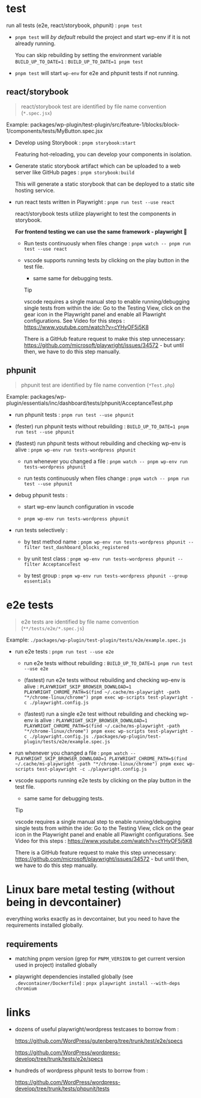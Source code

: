 # test

run all tests (e2e, react/storybook, phpunit) : `pnpm test`

- `pnpm test` will _by default_ rebuild the project and start wp-env if it is not already running.

  You can skip rebuilding by setting the environment variable `BUILD_UP_TO_DATE=1` : `BUILD_UP_TO_DATE=1 pnpm test`

- `pnpm test` will start `wp-env` for e2e and phpunit tests if not running.

## react/storybook

> react/storybook test are identified by file name convention (`*.spec.jsx`)

Example: packages/wp-plugin/test-plugin/src/feature-1/blocks/block-1/components/tests/MyButton.spec.jsx

- Develop using Storybook : `pnpm storybook:start`

  Featuring hot-reloading, you can develop your components in isolation.

- Generate static storybook artifact which can be uploaded to a web server like GitHub pages : `pnpm storybook:build`

  This will generate a static storybook that can be deployed to a static site hosting service.

- run react tests written in Playwright : `pnpm run test --use react`

  react/storybook tests utilize playwright to test the components in storybook.

  **For frontend testing we can use the same framework - playwright 🙌**

  - Run tests continuously when files change : `pnpm watch -- pnpm run test --use react`

  - vscode supports running tests by clicking on the play button in the test file.

    - same same for debugging tests.

    > [!TIP]
    > vscode requires a single manual step to enable running/debugging single tests from within the ide:
    > Go to the Testing View, click on the gear icon in the Playwright panel and enable all Plawright configurations.
    > See Video for this steps : https://www.youtube.com/watch?v=cYHyOF5j5K8
    >
    > There is a GitHub feature request to make this step unnecessary: https://github.com/microsoft/playwright/issues/34572 - but until then, we have to do this step manually.

## phpunit

> phpunit test are identified by file name convention (`*Test.php`)

Example: packages/wp-plugin/essentials/inc/dashboard/tests/phpunit/AcceptanceTest.php

- run phpunit tests : `pnpm run test --use phpunit`

- (fester) run phpunit tests without rebuilding : `BUILD_UP_TO_DATE=1 pnpm run test --use phpunit`

- (fastest) run phpunit tests without rebuilding and checking wp-env is alive : `pnpm wp-env run tests-wordpress phpunit`

  - run whenever you changed a file : `pnpm watch -- pnpm wp-env run tests-wordpress phpunit`

  - run tests continuously when files change : `pnpm watch -- pnpm run test --use phpunit`

- debug phpunit tests :

  - start wp-env launch configuration in vscode

  - `pnpm wp-env run tests-wordpress phpunit`

- run tests selectively :

  - by test method name : `pnpm wp-env run tests-wordpress phpunit --filter test_dashboard_blocks_registered`

  - by unit test class : `pnpm wp-env run tests-wordpress phpunit --filter AcceptanceTest`

  - by test group : `pnpm wp-env run tests-wordpress phpunit --group essentials`

# e2e tests

> e2e tests are identified by file name convention (`**/tests/e2e/*.spec.js`)

Example: `./packages/wp-plugin/test-plugin/tests/e2e/example.spec.js`

- run e2e tests : `pnpm run test --use e2e`

  - run e2e tests without rebuilding : `BUILD_UP_TO_DATE=1 pnpm run test --use e2e`

  - (fastest) run e2e tests without rebuilding and checking wp-env is alive : `PLAYWRIGHT_SKIP_BROWSER_DOWNLOAD=1 PLAYWRIGHT_CHROME_PATH=$(find ~/.cache/ms-playwright -path "*/chrome-linux/chrome") pnpm exec wp-scripts test-playwright -c ./playwright.config.js`

  - (fastest) run a single e2e test without rebuilding and checking wp-env is alive : `PLAYWRIGHT_SKIP_BROWSER_DOWNLOAD=1 PLAYWRIGHT_CHROME_PATH=$(find ~/.cache/ms-playwright -path "*/chrome-linux/chrome") pnpm exec wp-scripts test-playwright -c ./playwright.config.js ./packages/wp-plugin/test-plugin/tests/e2e/example.spec.js`

- run whenever you changed a file : `pnpm watch -- PLAYWRIGHT_SKIP_BROWSER_DOWNLOAD=1 PLAYWRIGHT_CHROME_PATH=$(find ~/.cache/ms-playwright -path "*/chrome-linux/chrome") pnpm exec wp-scripts test-playwright -c ./playwright.config.js`

- vscode supports running e2e tests by clicking on the play button in the test file.

  - same same for debugging tests.

  > [!TIP]
  > vscode requires a single manual step to enable running/debugging single tests from within the ide:
  > Go to the Testing View, click on the gear icon in the Playwright panel and enable all Plawright configurations.
  > See Video for this steps : https://www.youtube.com/watch?v=cYHyOF5j5K8
  >
  > There is a GitHub feature request to make this step unnecessary: https://github.com/microsoft/playwright/issues/34572 - but until then, we have to do this step manually.

# Linux bare metal testing (without being in devcontainer)

everything works exactly as in devcontainer, but you need to have the requirements installed globally.

## requirements

- matching pnpm version (grep for `PNPM_VERSION` to get current version used in project) installed globally

- playwright dependencies installed globally (see `.devcontainer/Dockerfile`) : `pnpx playwright install --with-deps chromium`

# links

- dozens of useful playwright/wordpress testcases to borrow from :

  https://github.com/WordPress/gutenberg/tree/trunk/test/e2e/specs

  https://github.com/WordPress/wordpress-develop/tree/trunk/tests/e2e/specs

- hundreds of wordpress phpunit tests to borrow from :

  https://github.com/WordPress/wordpress-develop/tree/trunk/tests/phpunit/tests

